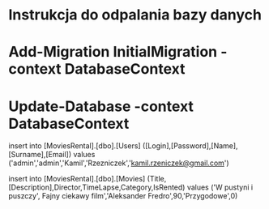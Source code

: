 # Instrukcja do odpalania bazy danych
# Add-Migration InitialMigration -context DatabaseContext
# Update-Database -context DatabaseContext
 insert into [MoviesRental].[dbo].[Users] ([Login],[Password],[Name],[Surname],[Email])
 values ('admin','admin','Kamil','Rzezniczek','kamil.rzeniczek@gmail.com')
 
insert into [MoviesRental].[dbo].[Movies] (Title,[Description],Director,TimeLapse,Category,IsRented) values ('W pustyni i puszczy',
Fajny ciekawy film','Aleksander Fredro',90,'Przygodowe',0)
